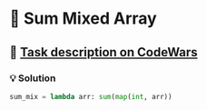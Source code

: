 # 📝 Sum Mixed Array

## 🔗 [Task description on CodeWars](https://www.codewars.com/kata/57eaeb9578748ff92a000009)

### 💡 Solution

```python
sum_mix = lambda arr: sum(map(int, arr))
```
